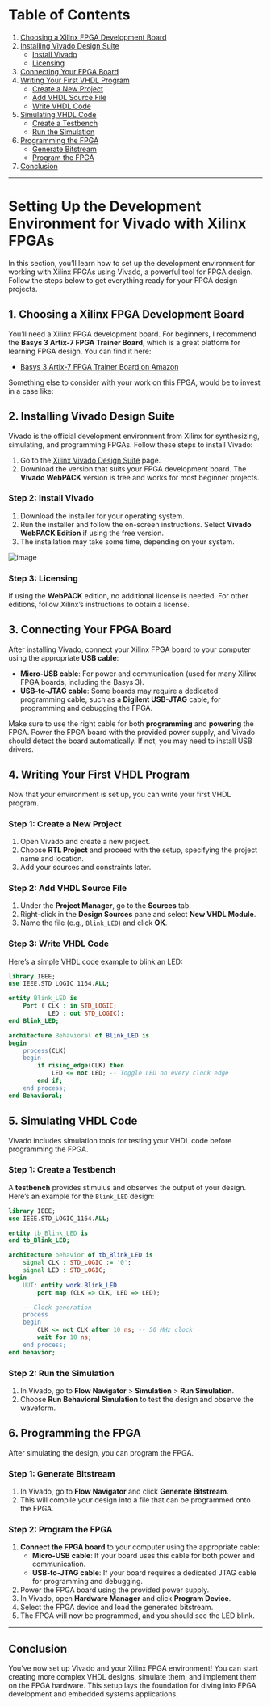 # Table of Contents

1. [Choosing a Xilinx FPGA Development Board](#1-choosing-a-xilinx-fpga-development-board)
2. [Installing Vivado Design Suite](#2-installing-vivado-design-suite)
    - [Install Vivado](#step-2-install-vivado)
    - [Licensing](#step-3-licensing)
3. [Connecting Your FPGA Board](#3-connecting-your-fpga-board)
4. [Writing Your First VHDL Program](#4-writing-your-first-vhdl-program)
    - [Create a New Project](#step-1-create-a-new-project)
    - [Add VHDL Source File](#step-2-add-vhdl-source-file)
    - [Write VHDL Code](#step-3-write-vhdl-code)
5. [Simulating VHDL Code](#5-simulating-vhdl-code)
    - [Create a Testbench](#step-1-create-a-testbench)
    - [Run the Simulation](#step-2-run-the-simulation)
6. [Programming the FPGA](#6-programming-the-fpga)
    - [Generate Bitstream](#step-1-generate-bitstream)
    - [Program the FPGA](#step-2-program-the-fpga)
7. [Conclusion](#conclusion)

---

# Setting Up the Development Environment for Vivado with Xilinx FPGAs

In this section, you’ll learn how to set up the development environment for working with Xilinx FPGAs using Vivado, a powerful tool for FPGA design. Follow the steps below to get everything ready for your FPGA design projects.

## **1. Choosing a Xilinx FPGA Development Board**

You’ll need a Xilinx FPGA development board. For beginners, I recommend the **Basys 3 Artix-7 FPGA Trainer Board**, which is a great platform for learning FPGA design. You can find it here:

- [Basys 3 Artix-7 FPGA Trainer Board on Amazon](https://www.amazon.com/dp/B00NUE1WOG?ref=ppx_yo2ov_dt_b_fed_asin_title)

Something else to consider with your work on this FPGA, would be to invest in a case like: 

## **2. Installing Vivado Design Suite**

Vivado is the official development environment from Xilinx for synthesizing, simulating, and programming FPGAs. Follow these steps to install Vivado:

1. Go to the [Xilinx Vivado Design Suite](https://www.xilinx.com/support/download.html) page.
2. Download the version that suits your FPGA development board. The **Vivado WebPACK** version is free and works for most beginner projects.

### **Step 2: Install Vivado**

1. Download the installer for your operating system.
2. Run the installer and follow the on-screen instructions. Select **Vivado WebPACK Edition** if using the free version.
3. The installation may take some time, depending on your system.

![image](https://github.com/user-attachments/assets/d936e0aa-287e-4761-8765-58c95a47aa1d)


### **Step 3: Licensing**

If using the **WebPACK** edition, no additional license is needed. For other editions, follow Xilinx’s instructions to obtain a license.

## **3. Connecting Your FPGA Board**

After installing Vivado, connect your Xilinx FPGA board to your computer using the appropriate **USB cable**:

- **Micro-USB cable**: For power and communication (used for many Xilinx FPGA boards, including the Basys 3).
- **USB-to-JTAG cable**: Some boards may require a dedicated programming cable, such as a **Digilent USB-JTAG** cable, for programming and debugging the FPGA.

Make sure to use the right cable for both **programming** and **powering** the FPGA. Power the FPGA board with the provided power supply, and Vivado should detect the board automatically. If not, you may need to install USB drivers.

## **4. Writing Your First VHDL Program**

Now that your environment is set up, you can write your first VHDL program.

### **Step 1: Create a New Project**

1. Open Vivado and create a new project.
2. Choose **RTL Project** and proceed with the setup, specifying the project name and location.
3. Add your sources and constraints later.

### **Step 2: Add VHDL Source File**

1. Under the **Project Manager**, go to the **Sources** tab.
2. Right-click in the **Design Sources** pane and select **New VHDL Module**.
3. Name the file (e.g., `Blink_LED`) and click **OK**.

### **Step 3: Write VHDL Code**

Here’s a simple VHDL code example to blink an LED:
```vhdl
library IEEE;
use IEEE.STD_LOGIC_1164.ALL;

entity Blink_LED is
    Port ( CLK : in STD_LOGIC;
           LED : out STD_LOGIC);
end Blink_LED;

architecture Behavioral of Blink_LED is
begin
    process(CLK)
    begin
        if rising_edge(CLK) then
            LED <= not LED; -- Toggle LED on every clock edge
        end if;
    end process;
end Behavioral;
```

## **5. Simulating VHDL Code**

Vivado includes simulation tools for testing your VHDL code before programming the FPGA.

### **Step 1: Create a Testbench**

A **testbench** provides stimulus and observes the output of your design. Here’s an example for the `Blink_LED` design:
```vhdl
library IEEE;
use IEEE.STD_LOGIC_1164.ALL;

entity tb_Blink_LED is
end tb_Blink_LED;

architecture behavior of tb_Blink_LED is
    signal CLK : STD_LOGIC := '0';
    signal LED : STD_LOGIC;
begin
    UUT: entity work.Blink_LED
        port map (CLK => CLK, LED => LED);

    -- Clock generation
    process
    begin
        CLK <= not CLK after 10 ns; -- 50 MHz clock
        wait for 10 ns;
    end process;
end behavior;
```

### **Step 2: Run the Simulation**

1. In Vivado, go to **Flow Navigator** > **Simulation** > **Run Simulation**.
2. Choose **Run Behavioral Simulation** to test the design and observe the waveform.

## **6. Programming the FPGA**

After simulating the design, you can program the FPGA.

### **Step 1: Generate Bitstream**

1. In Vivado, go to **Flow Navigator** and click **Generate Bitstream**.
2. This will compile your design into a file that can be programmed onto the FPGA.

### **Step 2: Program the FPGA**

1. **Connect the FPGA board** to your computer using the appropriate cable:
    - **Micro-USB cable**: If your board uses this cable for both power and communication.
    - **USB-to-JTAG cable**: If your board requires a dedicated JTAG cable for programming and debugging.
2. Power the FPGA board using the provided power supply.
3. In Vivado, open **Hardware Manager** and click **Program Device**.
4. Select the FPGA device and load the generated bitstream.
5. The FPGA will now be programmed, and you should see the LED blink.

---

## Conclusion

You’ve now set up Vivado and your Xilinx FPGA environment! You can start creating more complex VHDL designs, simulate them, and implement them on the FPGA hardware. This setup lays the foundation for diving into FPGA development and embedded systems applications.

